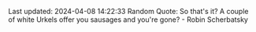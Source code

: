 Last updated: 2024-04-08 14:22:33
Random Quote: So that's it? A couple of white Urkels offer you sausages and you're gone? - Robin Scherbatsky